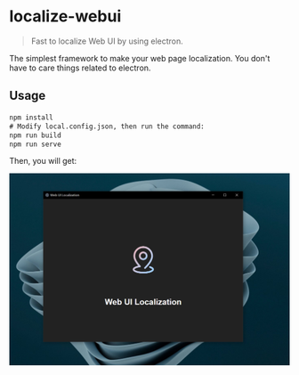 # localize-webui

> Fast to localize Web UI by using electron.

The simplest framework to make your web page localization. You don't have to care things related to electron.

## Usage

```shell
npm install
# Modify local.config.json, then run the command:
npm run build
npm run serve
```

Then, you will get:

![local app](./local-app.png)